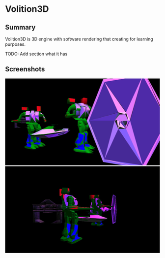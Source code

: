 # Volition3D

## Summary
Volition3D is 3D engine with software rendering that creating for learning purposes.

TODO: Add section what it has

## Screenshots
![](Project/Images/Screenshot-1.jpg)
![](Project/Images/Screenshot-2.jpg)
